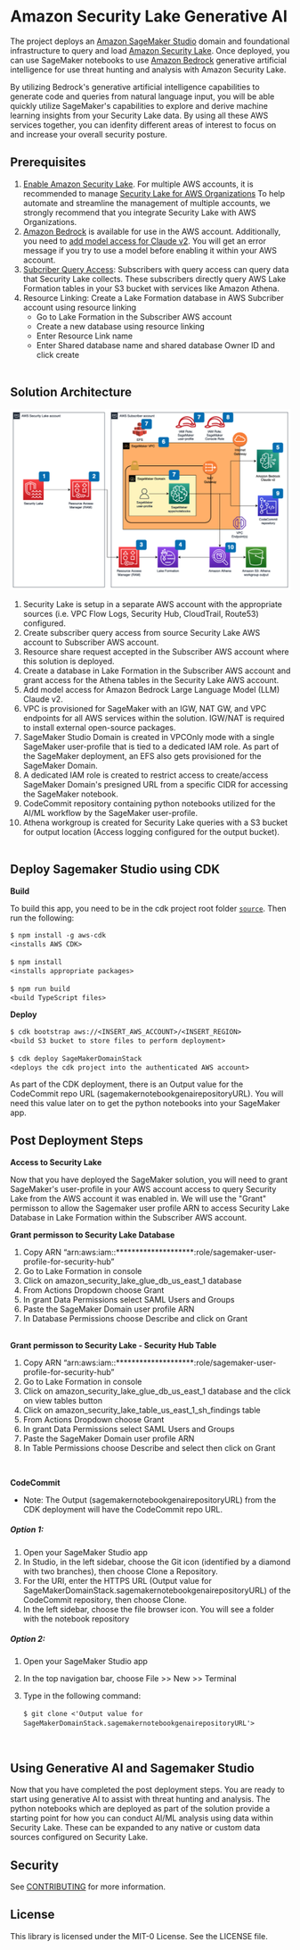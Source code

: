 # **Amazon Security Lake Generative AI**

The project deploys an [Amazon SageMaker Studio](https://aws.amazon.com/sagemaker/studio/) domain and foundational infrastructure to query and load [Amazon Security Lake](https://aws.amazon.com/security-lake/). Once deployed, you can use SageMaker notebooks to use [Amazon Bedrock](https://aws.amazon.com/bedrock/) generative artificial intelligence for use threat hunting and analysis with Amazon Security Lake.

By utilizing Bedrock's generative artificial intelligence capabilities to generate code and queries from natural language input, you will be able quickly utilize SageMaker's capabilities to explore and derive machine learning insights from your Security Lake data. By using all these AWS services together, you can idenfity different areas of interest to focus on and increase your overall security posture.
<br>

## **Prerequisites**

1. [Enable Amazon Security Lake](https://docs.aws.amazon.com/security-lake/latest/userguide/getting-started.html). For multiple AWS accounts, it is recommended to manage [Security Lake for AWS Organizations](https://docs.aws.amazon.com/security-lake/latest/userguide/multi-account-management.html) To help automate and streamline the management of multiple accounts, we strongly recommend that you integrate Security Lake with AWS Organizations.
2. [Amazon Bedrock](https://docs.aws.amazon.com/bedrock/latest/userguide/setting-up.html) is available for use in the AWS account. Additionally, you need to [add model access for Claude v2](https://docs.aws.amazon.com/bedrock/latest/userguide/model-access.html#add-model-access). You will get an error message if you try to use a model before enabling it within your AWS account.
3. [Subcriber Query Access](https://docs.aws.amazon.com/security-lake/latest/userguide/subscriber-query-access.html): Subscribers with query access can query data that Security Lake collects. These subscribers directly query AWS Lake Formation tables in your S3 bucket with services like Amazon Athena.
4. Resource Linking: Create a Lake Formation database in AWS Subcriber account using resource linking
    - Go to Lake Formation in the Subscriber AWS account
    - Create a new database using resource linking
    - Enter Resource Link name
    - Enter Shared database name and shared database Owner ID and click create
<br><br>

## **Solution Architecture**
![Solution Architecture](/sagemaker_gen_ai_architecture.png)

1. Security Lake is setup in a separate AWS account with the appropriate sources (i.e. VPC Flow Logs, Security Hub, CloudTrail, Route53) configured.
2. Create subscriber query access from source Security Lake AWS account to Subscriber AWS account.
3. Resource share request accepted in the Subscriber AWS account where this solution is deployed.
4. Create a database in Lake Formation in the Subscriber AWS account and grant access for the Athena tables in the Security Lake AWS account.
5. Add model access for Amazon Bedrock Large Language Model (LLM) Claude v2.
6. VPC is provisioned for SageMaker with an IGW, NAT GW, and VPC endpoints for all AWS services within the solution. IGW/NAT is required to install external open-source packages.
7. SageMaker Studio Domain is created in VPCOnly mode with a single SageMaker user-profile that is tied to a dedicated IAM role. As part of the SageMaker deployment, an EFS also gets provisioned for the SageMaker Domain.
8. A dedicated IAM role is created to restrict access to create/access SageMaker Domain's presigned URL from a specific CIDR for accessing the SageMaker notebook.
9. CodeCommit repository containing python notebooks utilized for the AI/ML workflow by the SageMaker user-profile.
10. Athena workgroup is created for Security Lake queries with a S3 bucket for output location (Access logging configured for the output bucket).
<br><br>

## **Deploy Sagemaker Studio using CDK**

**Build**

To build this app, you need to be in the cdk project root folder [`source`](/source/). Then run the following:

    $ npm install -g aws-cdk
    <installs AWS CDK>

    $ npm install
    <installs appropriate packages>

    $ npm run build
    <build TypeScript files>

**Deploy**

    $ cdk bootstrap aws://<INSERT_AWS_ACCOUNT>/<INSERT_REGION>
    <build S3 bucket to store files to perform deployment>

    $ cdk deploy SageMakerDomainStack
    <deploys the cdk project into the authenticated AWS account>

As part of the CDK deployment, there is an Output value for the CodeCommit repo URL (sagemakernotebookgenairepositoryURL). You will need this value later on to get the python notebooks into your SageMaker app.

## **Post Deployment Steps**

**Access to Security Lake**

Now that you have deployed the SageMaker solution, you will need to grant SageMaker's user-profile in your AWS account access to query Security Lake from the AWS account it was enabled in. We will use the "Grant" permisson to allow the Sagemaker user profile ARN to access Security Lake Database in Lake Formation within the Subscriber AWS account.

**Grant permisson to Security Lake Database**
1. Copy ARN “arn:aws:iam::********************:role/sagemaker-user-profile-for-security-hub” 
2. Go to Lake Formation in console
3. Click on amazon_security_lake_glue_db_us_east_1 database
4. From Actions Dropdown choose Grant
5. In grant Data Permissions select SAML Users and Groups
6. Paste the SageMaker Domain user profile ARN
7. In Database Permissions choose Describe and click on Grant 
<br><br> 

**Grant permisson to Security Lake - Security Hub Table**
1. Copy ARN “arn:aws:iam::********************:role/sagemaker-user-profile-for-security-hub” 
2. Go to Lake Formation in console
3. Click on amazon_security_lake_glue_db_us_east_1 database and the click on view tables button
4. Click on amazon_security_lake_table_us_east_1_sh_findings table
5. From Actions Dropdown choose Grant
6. In grant Data Permissions select SAML Users and Groups
7. Paste the SageMaker Domain user profile ARN
8. In Table Permissions choose Describe and select then click on Grant
<br>

**CodeCommit**
- Note: The Output (sagemakernotebookgenairepositoryURL) from the CDK deployment will have the CodeCommit repo URL.

##### Option 1: 
1. Open your SageMaker Studio app 
2. In Studio, in the left sidebar, choose the Git icon (identified by a diamond with two branches), then choose Clone a Repository.
3. For the URI, enter the HTTPS URL (Output value for SageMakerDomainStack.sagemakernotebookgenairepositoryURL) of the CodeCommit repository, then choose Clone.
4. In the left sidebar, choose the file browser icon. You will see a folder with the notebook repository

##### Option 2:
1. Open your SageMaker Studio app 
2. In the top navigation bar, choose File >> New >> Terminal
3. Type in the following command: 

    `$ git clone <'Output value for SageMakerDomainStack.sagemakernotebookgenairepositoryURL'>`
    <clones notebook repository>

<br>

## **Using Generative AI and Sagemaker Studio**
Now that you have completed the post deployment steps. You are ready to start using generative AI to assist with threat hunting and analysis. The python notebooks which are deployed as part of the solution provide a starting point for how you can conduct AI/ML analysis using data within Security Lake. These can be expanded to any native or custom data sources configured on Security Lake.
<br>

## Security
See [CONTRIBUTING](https://github.com/aws-samples/aws-security-hub-correlation/blob/main/CONTRIBUTING.md#security-issue-notifications) for more information.

## License
This library is licensed under the MIT-0 License. See the LICENSE file.